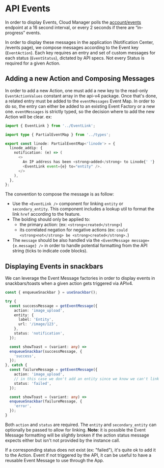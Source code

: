 # API Events

In order to display Events, Cloud Manager polls the [account/events](https://www.linode.com/docs/api/account/#events-list) endpoint at a 16 second interval, or every 2 seconds if there are “in-progress” events.

In order to display these messages in the application (Notification Center, /events page), we compose messages according to the Event key (`EventAction`). Each key requires an entry and set of custom messages for each status (`EventStatus`), dictated by API specs. Not every Status is required for a given Action.

## Adding a new Action and Composing Messages

In order to add a new Action, one must add a new key to the read-only `EventActionValues` constant array in the api-v4 package.
Once that's done, a related entry must be added to the `eventMessages` Event Map. In order to do so, the entry can either be added to an existing Event Factory or a new one. `eventMessages` is strictly typed, so the decision where to add the new Action will be clear. ex:

```Typescript
import { EventLink } from '../EventLink';

import type { PartialEventMap } from '../types';

export const linode: PartialEventMap<'linode'> = {
  linode_addip: {
    notification: (e) => (
      <>
        An IP address has been <strong>added</strong> to Linode{' '}
        <EventLink event={e} to="entity" />.
      </>
    ),
  },
};
```

The convention to compose the message is as follow:
- Use the `<EventLink />` component for linking `entity` or `secondary_entity`. This component includes a lookup util to format the link `href` according to the feature.
- The bolding should only be applied to:
  - the primary action: (ex: `<strong>created</strong>`) 
  - its correlated negation for negative actions (ex: `could <strong>not</strong> be <strong>created</strong>.`)
- The `message` should be also handled via the `<EventMessage message={e.message} />` in order to handle potential formatting from the API string (ticks to indicate code blocks).

## Displaying Events in snackbars

We can leverage the Event Message factories in order to display events in snackbars/toasts when a given action gets triggered via APIv4.

```Typescript
const { enqueueSnackbar } = useSnackbar();

try {
  const successMessage = getEventMessage({
    action: 'image_upload',
    entity: {
      label: 'Entity',
      url: '/image/123',
    },
    status: 'notification',
  });

  const showToast = (variant: any) =>
  enqueueSnackbar(successMessage, {
    'success',
  });
}, catch {
  const failureMessage = getEventMessage({
    action: 'image_upload',
    // in this case we don't add an entity since we know we can't link to it
    status: 'failed',
  });

  const showToast = (variant: any) =>
  enqueueSnackbar(failureMessage, {
    'error',
  });
}
```

Both `action` and `status` are required. The `entity` and `secondary_entity` can optionally be passed to allow for linking. **Note**: it is possible the Event Message formatting will be slightly broken if the action status message expects either but isn't not provided by the instance call.

If a corresponding status does not exist (ex: "failed"), it's quite ok to add it to the Action. Event if not triggered by the API, it can be useful to have a reusable Event Message to use through the App.
